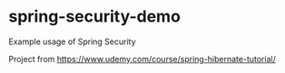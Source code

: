 # spring-security-demo

Example usage of Spring Security

Project from https://www.udemy.com/course/spring-hibernate-tutorial/
